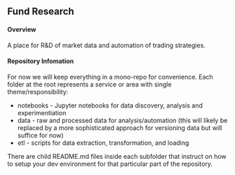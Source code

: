 ## Fund Research

#### Overview

A place for R&D of market data and automation of trading strategies.

#### Repository Infomation
For now we will keep everything in a mono-repo for convenience. Each folder at the root represents a service or area with single theme/responsibility:
+ notebooks - Jupyter notebooks for data discovery, analysis and experimentiation
+ data - raw and processed data for analysis/automation (this will likely be replaced by a more sophisticated approach for versioning data but will suffice for now)
+ etl - scripts for data extraction, transformation, and loading

There are child README.md files inside each subfolder that instruct on how to setup your dev environment for that particular part of the repository.
